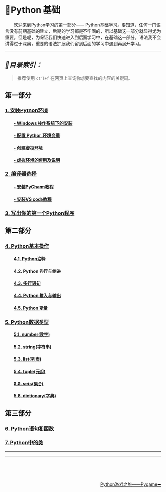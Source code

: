 # 💬Python 基础
&emsp;&emsp;欢迎来到Python学习的第一部分—— Python基础学习。要知道，任何一门语言没有前期基础的建立，后期的学习都是不牢固的，所以基础这一部分就显得尤为重要。但是呢，为保证我们快速进入到后面学习中，在基础这一部分，语法我不会讲得过于深奥，重要的语法扩展我们留到后面的学习中遇到再展开学习。

---

## *📑目录索引：* 
> 推荐使用 `ctrl+f` 在网页上查询你想要查找的内容的关键词。
## 第一部分
### [1. 安装Python环境](#1)
#### &emsp;&emsp;[- Windows 操作系统下的安装](#pycharm-install)
#### &emsp;&emsp;[- 配置 Python 环境变量](#pycharm-install)
#### &emsp;&emsp;[- 创建虚拟环境](#create-env)
#### &emsp;&emsp;[- 虚拟环境的使用及说明](#pycharm-install)
### [2. 编译器选择](#2)
#### &emsp;&emsp;[- 安装PyCharm教程](#pycharm-install)
#### &emsp;&emsp;[- 安装VS code教程](#vscode-install)

### [3. 写出你的第一个Python程序](#3)

## 第二部分
### [4. Python基本操作](#4)

#### &emsp;&emsp;[4.1. Python注释](#4.1)

#### &emsp;&emsp;[4.2. Python 的行与缩进](#4.2)

#### &emsp;&emsp;[4.3. 多行语句](#4.3)

#### &emsp;&emsp;[4.4. Python 输入与输出](#4.4)

#### &emsp;&emsp;[4.5. Python 变量](#4.5)

### [5. Python数据类型](#5)

#### &emsp;&emsp;[5.1. number(数字)](#5.1)

#### &emsp;&emsp;[5.2. string(字符串)](#5.2)

#### &emsp;&emsp;[5.3. list(列表)](#5.3)

#### &emsp;&emsp;[5.4. tuple(元组)](#5.4)

#### &emsp;&emsp;[5.5. sets(集合)](#5.5)

#### &emsp;&emsp;[5.6. dictionary(字典)](#5.6)

## 第三部分
### [6. Python语句和函数](#6)

### [7. Python中的类](#7)

---


---

<br><br><br>
<div align="right">
    <a href="../step2-Pygame">Python游戏之旅——Pygame➡</a>
</div>
